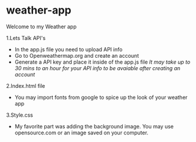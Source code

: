 # weather-app
Welcome to my Weather app

1.Lets Talk API's
- In the app.js file you need to upload API info
- Go to Openweathermap.org and create an account 
- Generate a API key and place it inside of the app.js file
*It may take up to 30 mins to an hour for your API info to be avaiable after creating an account*

2.Index.html file
- You may import fonts from google to spice up the look of your weather app

3.Style.css
- My favorite part was adding the background image. You may use opensource.com or an image saved on your computer.
